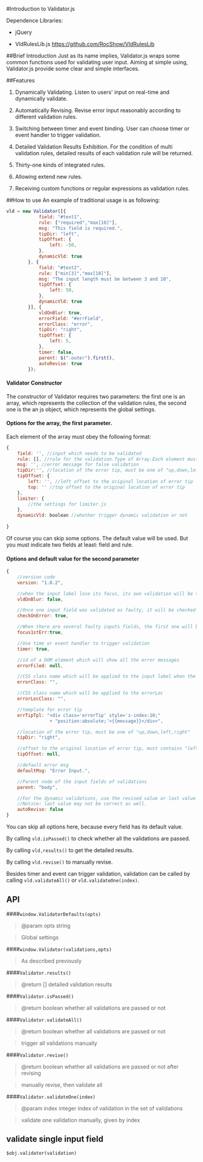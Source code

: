 #Introduction to Validator.js

Dependence Libraries:

- jQuery

- VldRulesLib.js https://github.com/RocShow/VldRulesLib

##Brief Introduction
Just as its name implies, Validator.js wraps some common functions used for validating user input. Aiming at simple using, Validator.js provide some clear and simple interfaces.

##Features
1. Dynamically Validating. Listen to users' input on real-time and dynamically validate.

2. Automatically Revising. Revise error input reasonably according to different validation rules.

3. Switching between timer and event binding. User can choose timer or event handler to trigger validation.

4. Detailed Validation Results Exhibition. For the condition of multi validation rules, detailed results of each validation rule will be returned. 

5. Thirty-one kinds of integrated rules. 

6. Allowing extend new rules.

7. Receiving custom functions or regular expressions as validation rules.

##How to use
An example of traditional usage is as following:
```js
vld = new Validator([{
            field: "#text1",
            rule: ["required","max[10]"],
            msg: "This field is required.",
            tipDir: "left",
            tipOffset: {
                left: -50,
            },
            dynamicVld: true
        }, {
            field: "#text2",
            rule: ["min[3]","max[10]"],
            msg: "The input length must be between 3 and 10",
            tipOffset: {
                left: 50,
            },
            dynamicVld: true
        }], {
            vldOnBlur: true,
            errorField: "#errField",
            errorClass: "error",
            tipDir: "right",
            tipOffset: {
                left: 5,
            },
            timer: false,
            parent: $(".outer").first(),
            autoRevise: true
        });
```

#### Validator Constructor

The constructor of Validator requires two parameters: the first one is an array, which represents the collection of the validation rules, the second one is the an js object, which represents the global settings.
	
#### Options for the array, the first parameter.
Each element of the array must obey the following format:
```js
{
    field: '', //input which needs to be validated
    rule: [], //rule for the validation.Type of Array.Each element must be string and obey this format: ruleName[parameter]
    msg: '', //error message for false validation
    tipDir:'', //location of the error tip, must be one of "up,down,left,right"
    tipOffset: {
        left: '', //left offset to the original location of error tip
        top: '' //top offset to the original location of error tip
    },
    limiter: {
        //the settings for limiter.js
    },
    dynamicVld: boolean //whether trigger dynamic validation or not
    
}
```
Of course you can skip some options. The default value will be used. But you must indicate two fields at least: field and rule.
	
#### Options and default value for the second parameter
```js
{
    //version code
    version: "1.0.2", 

    //when the input label lose its focus, its own validation will be triggered
    vldOnBlur: false, 

    //Once one input field was validated as faulty, it will be checked dynamically. 
    checkOnError: true, 

    //When there are several faulty inputs fields, the first one will be focused. 
    focus1stErr:true,

    //Use time or event handler to trigger validation
    timer: true,

    //id of a DOM element which will show all the error messages 
    errorFiled: null, 

    //CSS class name which will be applied to the input label when the validation fails
    errorClass: "", 

    //CSS class name which will be applied to the errorLoc
    errorLocClass: "", 

    //template for error tip
    errTipTpl: "<div class='errorTip' style='z-index:10;"
                + "position:absolute;'>{{message}}</div>",

    //location of the error tip, must be one of "up,down,left,right"
    tipDir: "right",

    //offset to the original location of error tip, must contains "left" and "top" fields
    tipOffset: null, 

    //default error msg 
    defaultMsg: "Error Input.",

    //Parent node of the input fields of validations
    parent: "body", 

    //For the dynamic validations, use the revised value or last value to replace the wrong value. If this option is set as true, revised value will be used, otherwise, last value will be used.
    //Notice: last value may not be correct as well.
    autoRevise: false
}
```
You can skip all options here, because every field has its default value.

By calling `vld.isPassed()` to check whether all the validations are passed.

By calling `vld,results()` to get the detailed results.

By calling `vld.revise()` to manually revise.

Besides timer and event can trigger validation, validation can be called by calling `vld.validateAll()` or `vld.validateOne(index)`.

## API

####`window.ValidatorDefaults(opts)`
>@param opts string

>Global settings

####`window.Validator(validations,opts)`
>As described previously

####`Validator.results()`
>@return [] detailed validation results

####`Validator.isPassed()`
>@return boolean whether all validations are passed or not

####`Validator.validateAll()`
>@return boolean whether all validations are passed or not

>trigger all validations manually

####`Validator.revise()`
>@return boolean whether all validations are passed or not after revising

>manually revise, then validate all

####`Validator.validateOne(index)`
>@param index integer index of validation in the set of validations

>validate one validation manually, given by index

## validate single input field
`$obj.validator(validation)`
